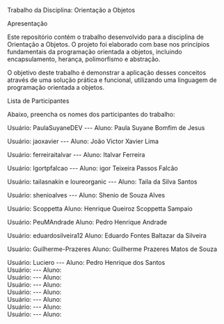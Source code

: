 Trabalho da Disciplina: Orientação a Objetos

Apresentação

Este repositório contém o trabalho desenvolvido para a disciplina de Orientação a Objetos. O projeto foi elaborado com base nos princípios fundamentais da programação orientada a objetos, incluindo encapsulamento, herança, polimorfismo e abstração.

O objetivo deste trabalho é demonstrar a aplicação desses conceitos através de uma solução prática e funcional, utilizando uma linguagem de programação orientada a objetos.

Lista de Participantes

Abaixo, preencha os nomes dos participantes do trabalho:

Usuário: PaulaSuyaneDEV   ---  Aluno: Paula Suyane Bomfim de Jesus

Usuário: jaoxavier        ---  Aluno: João Victor Xavier Lima  

Usuário: ferreiraitalvar  ---  Aluno: Italvar Ferreira

Usuário: Igortpfalcao     ---  Aluno: igor Teixeira Passos Falcão  

Usuário: tailasnakin e loureorganic --- Aluno: Taila da Silva Santos

Usuário: shenioalves ---  Aluno:  Shenio de Souza Alves

Usuário:  Scoppetta  Aluno:  Henrique Queiroz Scoppetta Sampaio

Usuário:  PeuMAndrade  Aluno: Pedro Henrique Andrade  

Usuário:  eduardosilveira12 Aluno: Eduardo Fontes Baltazar da Silveira

Usuário:  Guilherme-Prazeres Aluno:  Guilherme Prazeres Matos de Souza

Usuário: Luciero  ---   Aluno: Pedro Henrique dos Santos  
Usuário:  ---  Aluno:  
Usuário:  ---  Aluno:  
Usuário:  ---  Aluno:  
Usuário:  ---  Aluno:  
Usuário:  ---  Aluno:  
Usuário:  ---  Aluno:  
Usuário:  ---  Aluno:  



























































